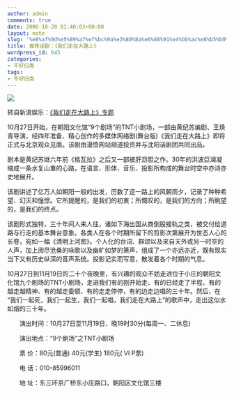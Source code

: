 ```yaml
---
author: admin
comments: true
date: 2006-10-28 01:40:03+00:00
layout: note
slug: '%e8%af%9d%e5%89%a7%ef%bc%9a%e3%80%8a%e6%88%91%e4%bb%ac%e8%b5%b0%e5%9c%a8%e5%a4%a7%e8%b7%af%e4%b8%8a%e3%80%8b'
title: 推荐话剧：《我们走在大路上》
wordpress_id: 645
categories:
- 不好归类
tags:
- 不好归类
---
```


![](http://album.sina.com.cn/pic/471fb9d302000g5w)

转自新浪娱乐：[《我们走在大路上》专题](http://ent.sina.com.cn/f/h/dalu/index.shtml)

10月27日开始，在朝阳文化馆“9个剧场”的TNT小剧场，一部由黄纪苏编剧、王焕青导演，经四年准备、精心创作的多媒体网络剧(舞台版)《我们走在大路上》即将正式与北京观众见面。该剧由漫悟网站频道投资并与沈阳话剧团共同出品。

剧本是黄纪苏继六年前《格瓦拉》之后又一部披肝沥胆之作。30年的洪波巨澜凝缩成一条水复山重的心路，在语言、形体、音乐、投影所构成的舞台时空中亦诗亦史地展开。
	
该剧讲述了亿万人如朝阳一般的出发，历数了这一路上的风朝雨夕，记录了种种希望、幻灭和憧憬。它所提醒的，是我们的初衷；所慨叹的，是我们的方向；所眺望的，是我们的终点。

该剧形式独特，三十年间人来人往，诸如下海出国从商倒股接轨之类，被交付给道路与行走的基本舞台意象。各类人在各个时期所留下的剪影次第展开为世态人心的长卷，宛如一幅《清明上河图》。个人化的台词、群颂以及来自天外或另一时空的人声，加上阅尽沧桑的咏歌以及幽旷如梦的箫声，组成了一个亦远亦近，既有现实当下又有历史纵深的音声系统。投影记实而写意，散发着各个时期的气息。

10月27日到11月19日的二十个夜晚里，有兴趣的观众不妨走进位于小庄的朝阳文化馆九个剧场的TNT小剧场，走进我们有的刚开始走、有的已经走了半程、有的越走越精神、有的越走委顿、有的走走停停，有的边走边唱的三十年。然后，在 “我们一起死，我们一起生，我们一起唱，我们走在大路上”的歌声中，走出这似水如烟的三十年。

　　演出时间：10月27日至11月19日，晚19时30分(每周一、二休息)

　　演出地点：“9个剧场”之TNT小剧场

　　票 价：80元(普通) 40元(学生) 180元( VI P票)

　　电 话：010-85996011

　　地 址：东三环京广桥东小庄路口，朝阳区文化馆三楼 
